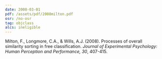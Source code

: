 ```yaml
---
date: 2008-03-01
pdf: /assets/pdf/2008milton.pdf
osr: /no-osr
tag: objclass
alcs: ineligible
---
```


Milton, F., Longmore, C.A., & Wills, A.J. (2008). Processes of overall similarity sorting in free classification. _Journal of Experimental Psychology: Human Perception and Performance, 30_, 407-415. 



